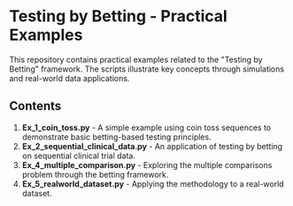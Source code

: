 # Testing by Betting - Practical Examples

This repository contains practical examples related to the "Testing by Betting" framework. The scripts illustrate key concepts through simulations and real-world data applications.

## Contents

1. **Ex_1_coin_toss.py** - A simple example using coin toss sequences to demonstrate basic betting-based testing principles.
2. **Ex_2_sequential_clinical_data.py** - An application of testing by betting on sequential clinical trial data.
3. **Ex_4_multiple_comparison.py** - Exploring the multiple comparisons problem through the betting framework.
4. **Ex_5_realworld_dataset.py** - Applying the methodology to a real-world dataset.
